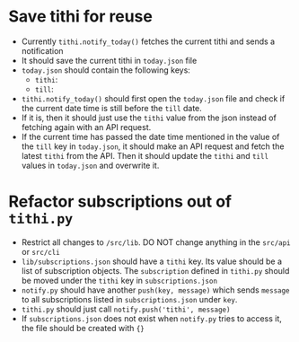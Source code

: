 
# Save tithi for reuse

- Currently `tithi.notify_today()` fetches the current tithi and sends a notification
- It should save the current tithi in `today.json` file
- `today.json` should contain the following keys:
    - `tithi`:
    - `till`:
- `tithi.notify_today()` should first open the `today.json` file and check if the current date time is still before the `till` date.
- If it is, then it should just use the `tithi` value from the json instead of fetching again with an API request.
- If the current time has passed the date time mentioned in the value of the `till` key in `today.json`, it should make an API request and fetch the latest `tithi` from the API. Then it should update the `tithi` and `till` values in `today.json` and overwrite it.




# Refactor subscriptions out of `tithi.py`

- Restrict all changes to `/src/lib`. DO NOT change anything in the `src/api` or `src/cli`
- `lib/subscriptions.json` should have a `tithi` key. Its value should be a list of subscription objects. The `subscription` defined in `tithi.py` should be moved under the `tithi` key in `subscriptions.json`
- `notify.py` should have another `push(key, message)` which sends `message` to all subscriptions listed in `subscriptions.json` under `key`.
- `tithi.py` should just call `notify.push('tithi', message)`
- If `subscriptions.json` does not exist when `notify.py` tries to access it, the file should be created with `{}`

